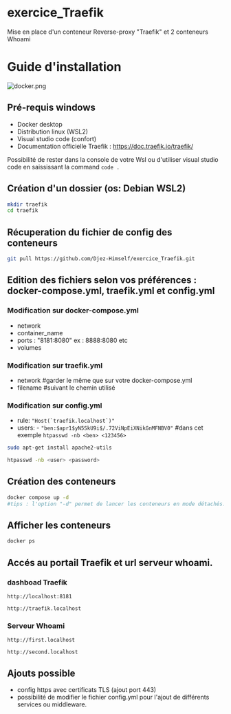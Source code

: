 # exercice_Traefik
Mise en place d'un conteneur Reverse-proxy "Traefik" et 2 conteneurs Whoami

# Guide d'installation

![docker.png](https://doc.traefik.io/traefik/assets/images/logo-traefik-proxy-logo.svg)




## Pré-requis windows
- Docker desktop
- Distribution linux (WSL2)
- Visual studio code (confort)
- Documentation officielle Traefik : https://doc.traefik.io/traefik/
 
Possibilité de rester dans la console de votre Wsl ou d'utiliser visual studio code en saississant la command ```code .``` 

## Création d'un dossier (os: Debian WSL2)

```bash
mkdir traefik
cd traefik
```

## Récuperation du fichier de config des conteneurs

```bash
git pull https://github.com/Djez-Himself/exercice_Traefik.git
```
## Edition des fichiers selon vos préférences : docker-compose.yml, traefik.yml et config.yml

### Modification sur docker-compose.yml
- network 
- container_name
- ports : "8181:8080" ex : 8888:8080 etc
- volumes

### Modification sur traefik.yml
- network #garder le même que sur votre docker-compose.yml
- filename #suivant le chemin utilisé

### Modification sur config.yml
- rule: ```"Host(`traefik.localhost`)"```
- users: - ```"ben:$apr1$yN5SkU9i$/.72ViNpEiXNikGnMFNBV0"``` #dans cet exemple ```htpasswd -nb <ben> <123456>```

```bash
sudo apt-get install apache2-utils
```
```bash
htpasswd -nb <user> <password>
```



## Création des conteneurs

```bash
docker compose up -d 
#tips : l'option "-d" permet de lancer les conteneurs en mode détachés.
```
## Afficher les conteneurs
```bash
docker ps
```

## Accés au portail Traefik et url serveur whoami.
### dashboad Traefik

```url
http://localhost:8181
```

```url
http://traefik.localhost
```
### Serveur Whoami
```url
http://first.localhost
```
```url
http://second.localhost
```

## Ajouts possible
- config https avec certificats TLS (ajout port 443)
- possibilité de modifier le fichier config.yml pour l'ajout de différents services ou middleware.
